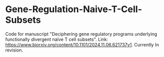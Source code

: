 # Gene-Regulation-Naive-T-Cell-Subsets
Code for manuscript "Deciphering gene regulatory programs underlying functionally divergent naïve T cell subsets". 
Link: https://www.biorxiv.org/content/10.1101/2024.11.06.621737v1. Currently In revision.
